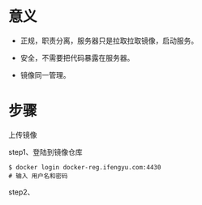 # 意义

* 正规，职责分离，服务器只是拉取拉取镜像，启动服务。

* 安全，不需要把代码暴露在服务器。

* 镜像同一管理。

# 步骤

上传镜像

step1、登陆到镜像仓库

```
$ docker login docker-reg.ifengyu.com:4430
# 输入 用户名和密码
```

step2、

